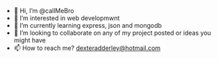 - 👋 Hi, I’m @callMeBro
- 👀 I’m interested in web developmwnt
- 🌱 I’m currently learning express, json and mongodb
- 💞️ I’m looking to collaborate on any of my project posted or ideas you might have 
- 📫 How to reach me? dexteradderley@hotmail.com

<!---
callMeBro/callMeBro is a ✨ special ✨ repository because its `README.md` (this file) appears on your GitHub profile.
You can click the Preview link to take a look at your changes.
--->
